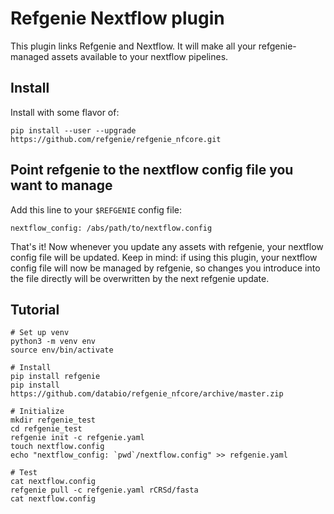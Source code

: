 # Refgenie Nextflow plugin

This plugin links Refgenie and Nextflow. It will make all your refgenie-managed assets available to your nextflow pipelines. 

## Install

Install with some flavor of:

```
pip install --user --upgrade https://github.com/refgenie/refgenie_nfcore.git
```

## Point refgenie to the nextflow config file you want to manage

Add this line to your `$REFGENIE` config file:

```
nextflow_config: /abs/path/to/nextflow.config
```


That's it! Now whenever you update any assets with refgenie, your nextflow config file will be updated. Keep in mind: if using this plugin, your nextflow config file will now be managed by refgenie, so changes you introduce into the file directly will be overwritten by the next refgenie update.

## Tutorial

```
# Set up venv
python3 -m venv env
source env/bin/activate

# Install
pip install refgenie
pip install https://github.com/databio/refgenie_nfcore/archive/master.zip

# Initialize
mkdir refgenie_test
cd refgenie_test
refgenie init -c refgenie.yaml
touch nextflow.config
echo "nextflow_config: `pwd`/nextflow.config" >> refgenie.yaml

# Test
cat nextflow.config
refgenie pull -c refgenie.yaml rCRSd/fasta
cat nextflow.config
```
